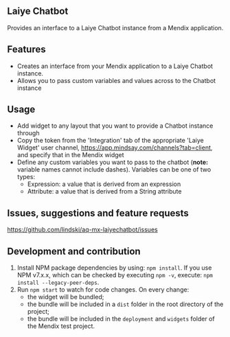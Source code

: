 ## Laiye Chatbot

Provides an interface to a Laiye Chatbot instance from a Mendix application.

## Features

-   Creates an interface from your Mendix application to a Laiye Chatbot instance.
-   Allows you to pass custom variables and values across to the Chatbot instance

## Usage

-   Add widget to any layout that you want to provide a Chatbot instance through
-   Copy the token from the 'Integration' tab of the appropriate 'Laiye Widget' user channel,
    https://app.mindsay.com/channels?tab=client, and specify that in the Mendix widget
-   Define any custom variables you want to pass to the chatbot (**note:** variable names cannot include dashes).
    Variables can be one of two types:
    -   Expression: a value that is derived from an expression
    -   Attribute: a value that is derived from a String attribute

## Issues, suggestions and feature requests

https://github.com/lindski/aq-mx-laiyechatbot/issues

## Development and contribution

1. Install NPM package dependencies by using: `npm install`. If you use NPM v7.x.x, which can be checked by executing
   `npm -v`, execute: `npm install --legacy-peer-deps`.
2. Run `npm start` to watch for code changes. On every change:
    - the widget will be bundled;
    - the bundle will be included in a `dist` folder in the root directory of the project;
    - the bundle will be included in the `deployment` and `widgets` folder of the Mendix test project.
